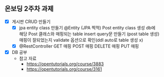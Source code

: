 ## 온보딩 2주차 과제

- [x] 게시판 CRUD 만들기 
  - [x] jpa entity class 만들기 @Entity (JPA 찍먹) Post entity class 생성 db에 해당 Post 클래스와 매핑되는 table insert query문 만들기 (post table 생성) 매핑이 잘되었는지 validate 옵션으로 확인(ddl auto로 table 생성 x)
  - [x] @RestController GET 매핑 POST 매핑 DELETE 매핑 PUT 매핑

- [x] DB 공부 
  - 참고 자료
    - https://opentutorials.org/course/3883
    - https://opentutorials.org/course/3161